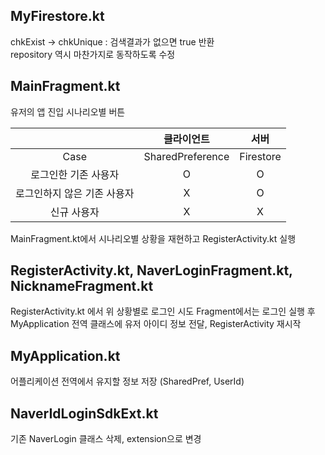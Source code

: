 ## MyFirestore.kt
chkExist -> chkUnique : 검색결과가 없으면 true 반환    
repository 역시 마찬가지로 동작하도록 수정

## MainFragment.kt
유저의 앱 진입 시나리오별 버튼   

||클라이언트|서버|
|:--:|:----------------:|:--------:|
|  Case  | SharedPreference | Firestore|
| 로그인한 기존 사용자      | O | O |
| 로그인하지 않은 기존 사용자|X  |O  |
|신규 사용자|X|X|   

MainFragment.kt에서 시나리오별 상황을 재현하고 RegisterActivity.kt 실행

## RegisterActivity.kt, NaverLoginFragment.kt, NicknameFragment.kt
RegisterActivity.kt 에서 위 상황별로 로그인 시도
Fragment에서는 로그인 실행 후 MyApplication 전역 클래스에 유저 아이디 정보 전달, RegisterActivity 재시작

## MyApplication.kt
어플리케이션 전역에서 유지할 정보 저장 (SharedPref, UserId)

## NaverIdLoginSdkExt.kt
기존 NaverLogin 클래스 삭제, extension으로 변경
